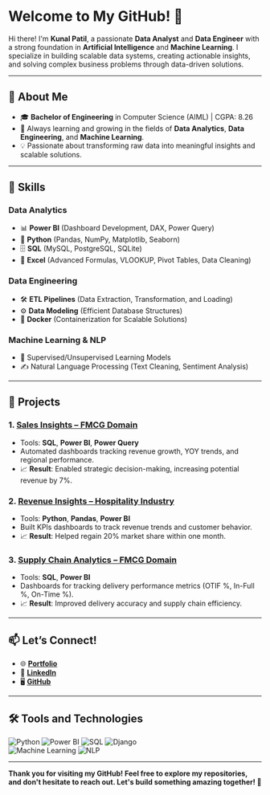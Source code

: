 # Welcome to My GitHub! 👋

Hi there! I'm **Kunal Patil**, a passionate **Data Analyst** and **Data Engineer** with a strong foundation in **Artificial Intelligence** and **Machine Learning**. I specialize in building scalable data systems, creating actionable insights, and solving complex business problems through data-driven solutions.

---

## 🌟 About Me  
- 🎓 **Bachelor of Engineering** in Computer Science (AIML) | CGPA: 8.26  
- 🧠 Always learning and growing in the fields of **Data Analytics**, **Data Engineering**, and **Machine Learning**.  
- 💡 Passionate about transforming raw data into meaningful insights and scalable solutions.  

---

## 🔧 Skills  

### **Data Analytics**  
- 📊 **Power BI** (Dashboard Development, DAX, Power Query)  
- 🐍 **Python** (Pandas, NumPy, Matplotlib, Seaborn)  
- 🗄️ **SQL** (MySQL, PostgreSQL, SQLite)  
- 📜 **Excel** (Advanced Formulas, VLOOKUP, Pivot Tables, Data Cleaning)  

### **Data Engineering**  
- 🛠️ **ETL Pipelines** (Data Extraction, Transformation, and Loading)  
- ⚙️ **Data Modeling** (Efficient Database Structures)  
- 🐳 **Docker** (Containerization for Scalable Solutions)  

### **Machine Learning & NLP**  
- 🤖 Supervised/Unsupervised Learning Models  
- ✍️ Natural Language Processing (Text Cleaning, Sentiment Analysis)  

---

## 🚀 Projects  

### 1. **[Sales Insights – FMCG Domain](https://project.novypro.com/VV6kg3)**  
   - Tools: **SQL**, **Power BI**, **Power Query**  
   - Automated dashboards tracking revenue growth, YOY trends, and regional performance.  
   - 📈 **Result**: Enabled strategic decision-making, increasing potential revenue by 7%.  

### 2. **[Revenue Insights – Hospitality Industry](https://project.novypro.com/FCFjsA)**  
   - Tools: **Python**, **Pandas**, **Power BI**  
   - Built KPIs dashboards to track revenue trends and customer behavior.  
   - 📈 **Result**: Helped regain 20% market share within one month.  

### 3. **[Supply Chain Analytics – FMCG Domain](https://project.novypro.com/KmaPey)**  
   - Tools: **SQL**, **Power BI**  
   - Dashboards for tracking delivery performance metrics (OTIF %, In-Full %, On-Time %).  
   - 📈 **Result**: Improved delivery accuracy and supply chain efficiency.  

---

## 📫 Let’s Connect!  

- 🌐 **[Portfolio](https://my.novypro.com/kunal-patil)**  
- 💼 **[LinkedIn](https://www.linkedin.com/in/kp8111)**  
- 🖥️ **[GitHub](https://github.com/kp-8111)**  

---

## 🛠️ Tools and Technologies  
![Python](https://img.shields.io/badge/Python-3670A0?style=for-the-badge&logo=python&logoColor=ffdd54) 
![Power BI](https://img.shields.io/badge/PowerBI-F2C811?style=for-the-badge&logo=PowerBI&logoColor=black) 
![SQL](https://img.shields.io/badge/SQL-005C84?style=for-the-badge&logo=postgresql&logoColor=white) 
![Django](https://img.shields.io/badge/Django-092E20?style=for-the-badge&logo=django&logoColor=white)  
![Machine Learning](https://img.shields.io/badge/Machine%20Learning-0096FF?style=for-the-badge&logo=scikit-learn&logoColor=white) 
![NLP](https://img.shields.io/badge/NLP-56347C?style=for-the-badge&logo=tensorflow&logoColor=white)  

---

**Thank you for visiting my GitHub! Feel free to explore my repositories, and don't hesitate to reach out. Let's build something amazing together! 🚀**
